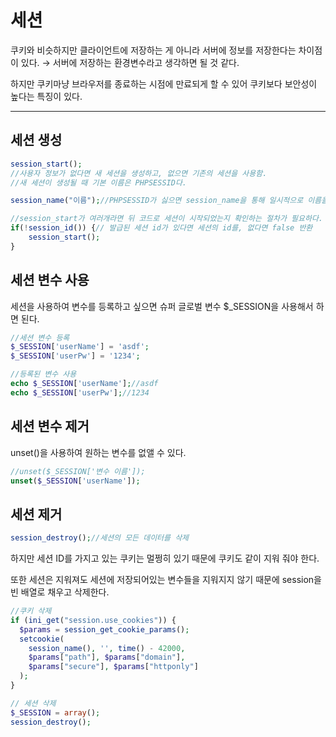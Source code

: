 # 세션

쿠키와 비슷하지만 클라이언트에 저장하는 게 아니라
서버에 정보를 저장한다는 차이점이 있다. → 서버에 저장하는 환경변수라고 생각하면 될 것 같다.

하지만 쿠키마냥 브라우저를 종료하는 시점에 만료되게 할 수 있어 쿠키보다 보안성이 높다는 특징이 있다.

---

## 세션 생성

```php
session_start();
//사용자 정보가 없다면 새 세션을 생성하고, 없으면 기존의 세션을 사용함.
//새 세션이 생성될 때 기본 이름은 PHPSESSID다.

session_name("이름");//PHPSESSID가 싫으면 session_name을 통해 일시적으로 이름을 바꿀 수 있다.

//session_start가 여러개라면 뒤 코드로 세션이 시작되었는지 확인하는 절차가 필요하다.
if(!session_id()) {// 발급된 세션 id가 있다면 세션의 id를, 없다면 false 반환
    session_start();
}
```

## 세션 변수 사용

세션을 사용하여 변수를 등록하고 싶으면 슈퍼 글로벌 변수 $_SESSION을 사용해서 하면 된다.

```php
//세션 변수 등록
$_SESSION['userName'] = 'asdf';
$_SESSION['userPw'] = '1234';

//등록된 변수 사용
echo $_SESSION['userName'];//asdf
echo $_SESSION['userPw'];//1234
```

## 세션 변수 제거

unset()을 사용하여 원하는 변수를 없앨 수 있다.

```php
//unset($_SESSION['변수 이름']);
unset($_SESSION['userName']);
```

## 세션 제거

```php
session_destroy();//세션의 모든 데이터를 삭제
```

하지만 세션 ID를 가지고 있는 쿠키는 멀쩡히 있기 때문에 쿠키도 같이 지워 줘야 한다.

또한 세션은 지워져도 세션에 저장되어있는 변수들을 지워지지 않기 때문에 session을 빈 배열로 채우고
삭제한다.

```php
//쿠키 삭제
if (ini_get("session.use_cookies")) {
  $params = session_get_cookie_params();
  setcookie(
    session_name(), '', time() - 42000,
    $params["path"], $params["domain"],
    $params["secure"], $params["httponly"]
  );
}

// 세션 삭제
$_SESSION = array();
session_destroy();
```